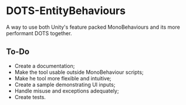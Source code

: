 # DOTS-EntityBehaviours
A way to use both Unity's feature packed MonoBehaviours and its more performant DOTS together.

## To-Do
- Create a documentation;
- Make the tool usable outside MonoBehaviour scripts;
- Make he tool more flexible and intuitive;
- Create a sample demonstrating UI inputs;
- Handle misuse and exceptions adequately;
- Create tests.
